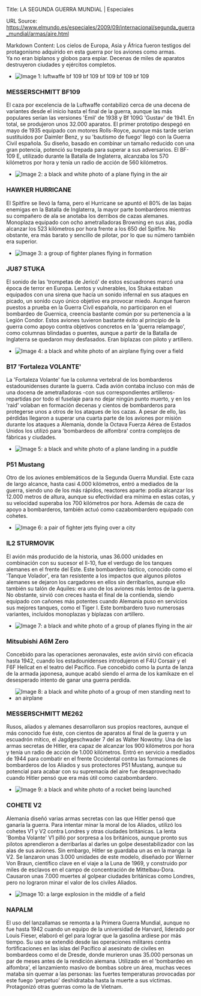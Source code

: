 Title: LA SEGUNDA GUERRA MUNDIAL | Especiales

URL Source: https://www.elmundo.es/especiales/2009/09/internacional/segunda_guerra_mundial/armas/aire.html

Markdown Content:
Los cielos de Europa, Asia y África fueron testigos del protagonismo adquirido en esta guerra por los aviones como armas.  
Ya no eran biplanos y globos para espiar. Decenas de miles de aparatos destruyeron ciudades y ejércitos completos.

*   ![Image 1: luftwaffe bf 109 bf 109 bf 109 bf 109 bf 109](https://e00-elmundo.uecdn.es/especiales/2009/09/internacional/segunda_guerra_mundial/img/armas/aire01.jpg)

### MESSERSCHMITT BF109

El caza por excelencia de la Luftwaffe contabilizó cerca de una decena de variantes desde el inicio hasta el final de la guerra, aunque las más populares serían las versiones 'Emil' de 1938 y Bf 109G 'Gustav' de 1941. En total, se produjeron unos 32.000 aparatos. El primer prototipo despegó en mayo de 1935 equipado con motores Rolls-Royce, aunque más tarde serían sustituidos por Daimler Benz, y su 'bautismo de fuego' llegó con la Guerra Civil española. Su diseño, basado en combinar un tamaño reducido con una gran potencia, potenció su trepada para superar a sus adversarios. El BF-109 E, utilizado durante la Batalla de Inglaterra, alcanzaba los 570 kilómetros por hora y tenía un radio de acción de 560 kilómetros.

*   ![Image 2: a black and white photo of a plane flying in the air](https://e00-elmundo.uecdn.es/especiales/2009/09/internacional/segunda_guerra_mundial/img/armas/aire02.jpg)

### HAWKER HURRICANE

El Spitfire se llevó la fama, pero el Hurricane se apuntó el 80% de las bajas enemigas en la Batalla de Inglaterra, la mayor parte bombarderos mientras su compañero de ala se anotaba los derribos de cazas alemanes. Monoplaza equipado con ocho ametralladoras Browning en sus alas, podía alcanzar los 523 kilómetros por hora frente a los 650 del Spitfire. No obstante, era más barato y sencillo de pilotar, por lo que su número también era superior.

*   ![Image 3: a group of fighter planes flying in formation](https://e00-elmundo.uecdn.es/especiales/2009/09/internacional/segunda_guerra_mundial/img/armas/aire03.jpg)

### JU87 STUKA

El sonido de las 'trompetas de Jericó' de estos escuadrones marcó una época de terror en Europa. Lentos y vulnerables, los Stuka estaban equipados con una sirena que hacía un sonido infernal en sus ataques en picado, un sonido cuyo único objetivo era provocar miedo. Aunque fueron puestos a prueba en la Guerra Civil española, no participaron en el bombardeo de Guernica, creencia bastante común por su pertenencia a la Legión Condor. Estos aviones tuvieron bastante éxito al principio de la guerra como apoyo contra objetivos concretos en la 'guerra relampago', como columnas blindadas o puentes, aunque a partir de la Batalla de Inglaterra se quedaron muy desfasados. Eran biplazas con piloto y artillero.

*   ![Image 4: a black and white photo of an airplane flying over a field](https://e00-elmundo.uecdn.es/especiales/2009/09/internacional/segunda_guerra_mundial/img/armas/aire04.jpg)

### B17 'Fortaleza VOLANTE'

La 'Fortaleza Volante' fue la columna vertebral de los bombarderos estadounidenses durante la guerra. Cada avión contaba incluso con más de una docena de ametralladoras -con sus correspondientes artilleros- repartidas por todo el fuselaje para no dejar ningún punto muerto, y en los 'raid' volaban en formación decenas y cientos de bombarderos para protegerse unos a otros de los ataques de los cazas. A pesar de ello, las pérdidas llegaron a superar una cuarta parte de los aviones por misión durante los ataques a Alemania, donde la Octava Fuerza Aérea de Estados Unidos los utilizó para 'bombardeos de alfombra' contra complejos de fábricas y ciudades.

*   ![Image 5: a black and white photo of a plane landing in a puddle](https://e00-elmundo.uecdn.es/especiales/2009/09/internacional/segunda_guerra_mundial/img/armas/aire05.jpg)

### P51 Mustang

Otro de los aviones emblemáticos de la Segunda Guerra Mundial. Este caza de largo alcance, hasta casi 4.000 kilómetros, entró a mediados de la guerra, siendo uno de los más rápidos, reactores aparte: podía alcanzar los 12.000 metros de altura, aunque su efectividad era mínima en estas cotas, y su velocidad superaba los 700 kilómetros por hora. Además de caza de apoyo a bombarderos, también actuó como cazabombardero equipado con cohetes.

*   ![Image 6: a pair of fighter jets flying over a city](https://e00-elmundo.uecdn.es/especiales/2009/09/internacional/segunda_guerra_mundial/img/armas/aire06.jpg)

### IL2 STURMOVIK

El avión más producido de la historia, unas 36.000 unidades en combinación con su sucesor el Il-10, fue el verdugo de los tanques alemanes en el frente del Este. Este bombardero táctico, conocido como el 'Tanque Volador', era tan resistente a los impactos que algunos pilotos alemanes se dejaron los cargadores en ellos sin derribarlos, aunque ello también su talón de Aquiles: era uno de los aviones más lentos de la guerra. No obstante, sirvió con creces hasta el final de la contienda, siendo equipado con cañones más potentes cuando Alemania puso en servicios sus mejores tanques, como el Tiger I. Este bombardero tuvo numerosas variantes, incluidos monoplazas y biplazas con artillero.

*   ![Image 7: a black and white photo of a group of planes flying in the air](https://e00-elmundo.uecdn.es/especiales/2009/09/internacional/segunda_guerra_mundial/img/armas/aire07.jpg)

### Mitsubishi A6M Zero

Concebido para las operaciones aeronavales, este avión sirvió con eficacia hasta 1942, cuando los estadounidenses introdujeron el F4U Corsair y el F6F Hellcat en el teatro del Pacífico. Fue concebido como la punta de lanza de la armada japonesa, aunque acabó siendo el arma de los kamikaze en el desesperado intento de ganar una guerra perdida.

*   ![Image 8: a black and white photo of a group of men standing next to an airplane](https://e00-elmundo.uecdn.es/especiales/2009/09/internacional/segunda_guerra_mundial/img/armas/aire08.jpg)

### MESSERSCHMITT ME262

Rusos, aliados y alemanes desarrollaron sus propios reactores, aunque el más conocido fue éste, con cientos de aparatos al final de la guerra y un escuadrón mítico, el Jagdgeschwader 7 del as Walter Nowotny. Una de las armas secretas de Hitler, era capaz de alcanzar los 900 kilómetros por hora y tenía un radio de acción de 1.000 kilómetros. Entró en servicio a mediados de 1944 para combatir en el frente Occidental contra las formaciones de bombarderos de los Aliados y sus protectores P51 Mustang, aunque su potencial para acabar con su supremacía del aire fue desaprovechado cuando Hitler pensó que era más útil como cazabombardero.

*   ![Image 9: a black and white photo of a rocket being launched](https://e00-elmundo.uecdn.es/especiales/2009/09/internacional/segunda_guerra_mundial/img/armas/aire09.jpg)

### COHETE V2

Alemania diseñó varias armas secretas con las que Hitler pensó que ganaría la guerra. Para intentar minar la moral de los Aliados, utilizó los cohetes V1 y V2 contra Londres y otras ciudades británicas. La lenta 'Bomba Volante' V1 pilló por sorpresa a los británicos, aunque pronto sus pilotos aprendieron a derribarlas al darles un golpe desestabilizador con las alas de sus aviones. Sin embargo, Hitler se guardaba un as en la manga: la V2. Se lanzaron unas 3.000 unidades de este modelo, diseñado por Werner Von Braun, científico clave en el viaje a la Luna de 1969, y construido por miles de esclavos en el campo de concentración de Mittelbau-Dora. Causaron unas 7.000 muertes al golpear ciudades británicas como Londres, pero no lograron minar el valor de los civiles Aliados.

*   ![Image 10: a large explosion in the middle of a field](https://e00-elmundo.uecdn.es/especiales/2009/09/internacional/segunda_guerra_mundial/img/armas/aire10.jpg)

### NAPALM

El uso del lanzallamas se remonta a la Primera Guerra Mundial, aunque no fue hasta 1942 cuando un equipo de la universidad de Harvard, liderado por Louis Fieser, elaboró el gel para lograr que la gasolina ardiese por más tiempo. Su uso se extendió desde las operaciones militares contra fortificaciones en las islas del Pacífico al asesinato de civiles en bombardeos como el de Dresde, donde murieron unas 35.000 personas un par de meses antes de la rendición alemana. Utilizado en el 'bombardeo en alfombra', el lanzamiento masivo de bombas sobre un área, muchas veces mataba sin quemar a las personas: las fuertes temperaturas provocadas por este fuego 'perpetuo' deshidrataba hasta la muerte a sus víctimas. Protagonizó otras guerras como la de Vietnam.
